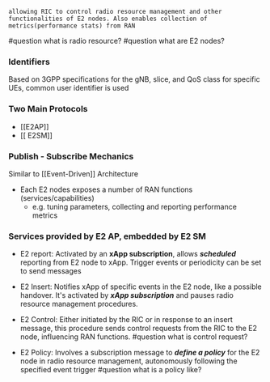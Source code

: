 	allowing RIC to control radio resource management and other functionalities of E2 nodes. Also enables collection of metrics(performance stats) from RAN

#question what is radio resource?
#question what are E2 nodes?

### Identifiers
Based on 3GPP specifications for the gNB, slice, and QoS class
for specific UEs, common user identifier is used 

### Two Main Protocols
- [[E2AP]]
- [[ E2SM]]
### Publish - Subscribe Mechanics
Similar to [[Event-Driven]] Architecture
- Each E2 nodes exposes a number of RAN functions (services/capabilities) 
	- e.g. tuning parameters, collecting and reporting performance metrics


### Services provided by E2 AP, embedded by E2 SM
- E2 report: Activated by an **xApp subscription**, allows ***scheduled*** reporting from E2 node to xApp. Trigger events or periodicity can be set to send messages

- E2 Insert: Notifies xApp of specific events in the E2 node, like a possible handover. It's activated by ***xApp subscription*** and pauses radio resource management procedures.

- E2 Control: Either initiated by the RIC or in response to an insert message, this procedure sends control requests from the RIC to the E2 node, influencing RAN functions.
#question what is control request?

- E2 Policy:  Involves a subscription message to ***define a policy*** for the E2 node in radio resource management, autonomously following the specified event trigger
#question what is a policy like?